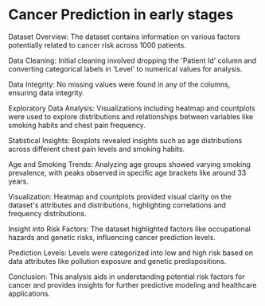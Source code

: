 # Cancer Prediction in early stages

Dataset Overview: The dataset contains information on various factors potentially related to cancer risk across 1000 patients.

Data Cleaning: Initial cleaning involved dropping the 'Patient Id' column and converting categorical labels in 'Level' to numerical values for analysis.

Data Integrity: No missing values were found in any of the columns, ensuring data integrity.

Exploratory Data Analysis: Visualizations including heatmap and countplots were used to explore distributions and relationships between variables like smoking habits and chest pain frequency.

Statistical Insights: Boxplots revealed insights such as age distributions across different chest pain levels and smoking habits.

Age and Smoking Trends: Analyzing age groups showed varying smoking prevalence, with peaks observed in specific age brackets like around 33 years.

Visualization: Heatmap and countplots provided visual clarity on the dataset's attributes and distributions, highlighting correlations and frequency distributions.

Insight into Risk Factors: The dataset highlighted factors like occupational hazards and genetic risks, influencing cancer prediction levels.

Prediction Levels: Levels were categorized into low and high risk based on data attributes like pollution exposure and genetic predispositions.

Conclusion: This analysis aids in understanding potential risk factors for cancer and provides insights for further predictive modeling and healthcare applications.
